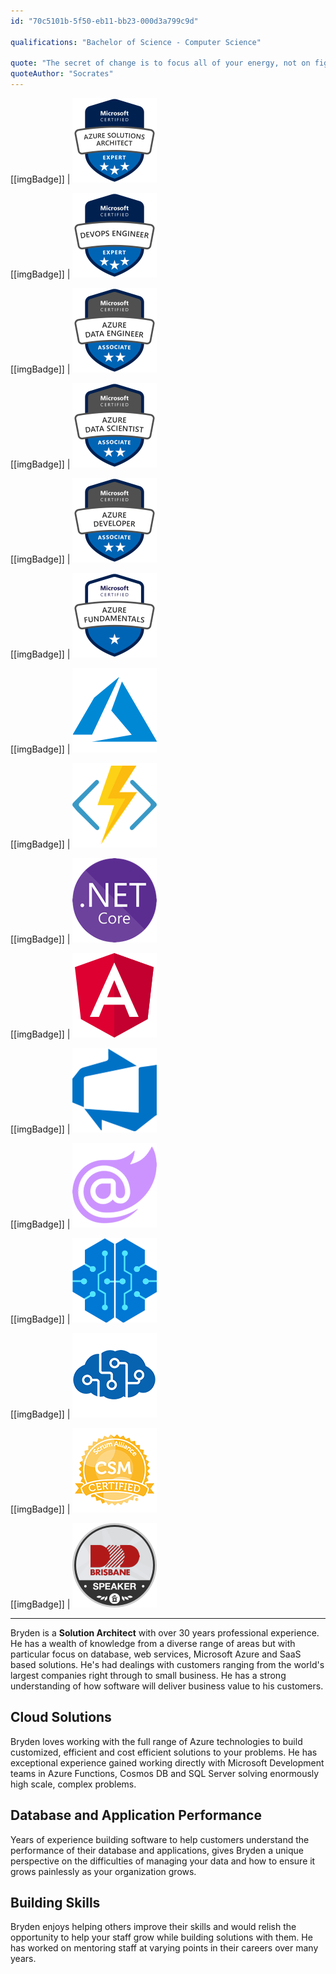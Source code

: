 ```yaml
---
id: "70c5101b-5f50-eb11-bb23-000d3a799c9d"

qualifications: "Bachelor of Science - Computer Science"

quote: "The secret of change is to focus all of your energy, not on fighting the old, but building on the new."
quoteAuthor: "Socrates"
---
```


[[imgBadge]]
| ![Microsoft Certified: Azure Solutions Architect Expert](../badges/Certification-microsoft-azure-solutions-architect-expert.png)

[[imgBadge]]
| ![Microsoft Certified: DevOps Engineer Expert](../badges/Certification-microsoft-azure-devops-engineer-expert.png)

[[imgBadge]]
| ![Microsoft Certified: Azure Data Engineer Associate](../badges/Certification-microsoft-azure-data-engineer-associate.png)

[[imgBadge]]
| ![Microsoft Certified: Azure Data Scientist Associate](../badges/Certification-microsoft-azure-data-scientist-associate.png)

[[imgBadge]]
| ![Microsoft Certified: Azure Developer Associate](../badges/Certification-microsoft-azure-developer-associate.png)

[[imgBadge]]
| ![Microsoft Certified: Azure AI Fundamentals](../badges/Certification-microsoft-azure-fundamentals.png)

[[imgBadge]]
| ![Azure](../badges/Business-microsoft-azure.png)

[[imgBadge]]
| ![Azure Functions](../badges/Developer-azure-function.png)

[[imgBadge]]
| ![.NET Core](../badges/Developer-dotnet-core.png)

[[imgBadge]]
| ![Angular](../badges/Developer-angular.png)

[[imgBadge]]
| ![Azure DevOps](../badges/Business-microsoft-azure-devops.png)

[[imgBadge]]
| ![Blazor](../badges/Developer-blazor.png)

[[imgBadge]]
| ![Azure Machine Learning](../badges/Business-microsoft-azure-machinelearning.png)

[[imgBadge]]
| ![Microsoft Cognitive Service](../badges/Developer-cognitive-services.png)

[[imgBadge]]
| ![Certified Scrum Master](../badges/Certification-scrumalliance-master.png)

[[imgBadge]]
| [![Speaker at DDD Brisbane 2015](../badges/Event-DDD-Brisbane.png)](https://dddbrisbane.com)


---

Bryden is a **Solution Architect** with over 30 years professional experience. He has a wealth of knowledge from a diverse range of areas but with particular focus on database, web services, Microsoft Azure and SaaS based solutions. He's had dealings with customers ranging from the world's largest companies right through to small business. He has a strong understanding of how software will deliver business value to his customers.

## Cloud Solutions
Bryden loves working with the full range of Azure technologies to build customized, efficient and cost efficient solutions to your problems. He has exceptional experience gained working directly with Microsoft Development teams in Azure Functions, Cosmos DB and SQL Server solving enormously high scale, complex problems.

## Database and Application Performance 
Years of experience building software to help customers understand the performance of their database and applications, gives Bryden a unique perspective on the difficulties of managing your data and how to ensure it grows painlessly as your organization grows.

## Building Skills
Bryden enjoys helping others improve their skills and would relish the opportunity to help your staff grow while building solutions with them. He has worked on mentoring staff at varying points in their careers over many years.
